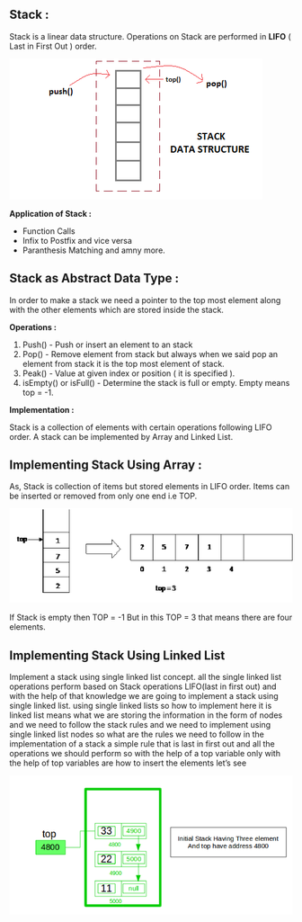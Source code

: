 ## Stack :

Stack is a linear data structure. Operations on Stack are performed in **LIFO** ( Last in First Out ) order.

![](images/stack-data-structure.png)

**Application of Stack :**
* Function Calls
* Infix to Postfix and vice versa
* Paranthesis Matching and amny more.

## Stack as Abstract Data Type :

In order to make a stack we need a pointer to the top most element along with the other elements which are stored inside the stack.

**Operations :**
1. Push() - Push or insert an element to an stack
2. Pop() - Remove element from stack but always when we said pop an element from stack it is the top most element of stack. 
3. Peak() - Value at given index or position ( it is specified ).
4. isEmpty() or isFull() - Determine the stack is full or empty. Empty means top = -1.

**Implementation :**

Stack is a collection of elements with certain operations following LIFO order. A stack can be implemented by Array and Linked List.

## Implementing Stack Using Array :

As, Stack is collection of items but stored elements in LIFO order. Items can be inserted or removed from only one end i.e TOP. 

![](images/Stack-as-array.gif)

If Stack is empty then TOP = -1 But in this TOP = 3 that means there are four elements.

## Implementing Stack Using Linked List

Implement a stack using single linked list concept. all the single linked list operations perform based on Stack operations LIFO(last in first out) and with the help of that knowledge we are going to implement a stack using single linked list. using single linked lists so how to implement here it is linked list means what we are storing the information in the form of nodes and we need to follow the stack rules and we need to implement using single linked list nodes so what are the rules we need to follow in the implementation of a stack a simple rule that is last in first out and all the operations we should perform so with the help of a top variable only with the help of top variables are how to insert the elements let’s see

![](images/stack-LL.png)
